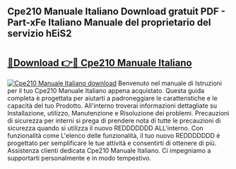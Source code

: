 ## Cpe210 Manuale Italiano Download gratuit PDF - Part-xFe Italiano Manuale del proprietario del servizio hEiS2

# <h2><a href="http://dfgjw9.blite.top/?on=Cpe210+Manuale+Italiano">🔗Download 👉🔴 Cpe210 Manuale Italiano</a></h2>

[![Cpe210 Manuale Italiano download](https://i.imgur.com/lujVjoI.png)](http://dfgjw9.blite.top/?on=Cpe210+Manuale+Italiano)
Benvenuto nel manuale di Istruzioni per il tuo Cpe210 Manuale Italiano appena acquistato. Questa guida completa è progettata per aiutarti a padroneggiare le caratteristiche e le capacità del tuo Prodotto. All'interno troverai informazioni dettagliate su Installazione, utilizzo, Manutenzione e Risoluzione dei problemi. Precauzioni di sicurezza per interni si prega di prendere nota di tutte le precauzioni di sicurezza quando si utilizza il nuovo REDDDDDDD ALL'interno. Con funzionalità come L'elenco delle funzionalità, il tuo nuovo REDDDDDDD è progettato per semplificare le tue attività e consentirti di ottenere di più. Assistenza clienti dedicata Cpe210 Manuale Italiano. Ci impegniamo a supportarti personalmente e in modo tempestivo.
